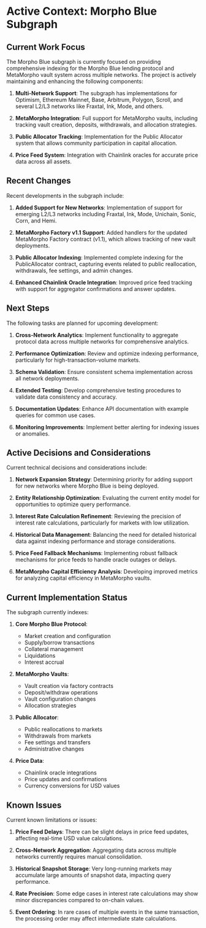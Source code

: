 # Active Context: Morpho Blue Subgraph

## Current Work Focus

The Morpho Blue subgraph is currently focused on providing comprehensive indexing for the Morpho Blue lending protocol and MetaMorpho vault system across multiple networks. The project is actively maintaining and enhancing the following components:

1. **Multi-Network Support**: The subgraph has implementations for Optimism, Ethereum Mainnet, Base, Arbitrum, Polygon, Scroll, and several L2/L3 networks like Fraxtal, Ink, Mode, and others.

2. **MetaMorpho Integration**: Full support for MetaMorpho vaults, including tracking vault creation, deposits, withdrawals, and allocation strategies.

3. **Public Allocator Tracking**: Implementation for the Public Allocator system that allows community participation in capital allocation.

4. **Price Feed System**: Integration with Chainlink oracles for accurate price data across all assets.

## Recent Changes

Recent developments in the subgraph include:

1. **Added Support for New Networks**: Implementation of support for emerging L2/L3 networks including Fraxtal, Ink, Mode, Unichain, Sonic, Corn, and Hemi.

2. **MetaMorpho Factory v1.1 Support**: Added handlers for the updated MetaMorpho Factory contract (v1.1), which allows tracking of new vault deployments.

3. **Public Allocator Indexing**: Implemented complete indexing for the PublicAllocator contract, capturing events related to public reallocation, withdrawals, fee settings, and admin changes.

4. **Enhanced Chainlink Oracle Integration**: Improved price feed tracking with support for aggregator confirmations and answer updates.

## Next Steps

The following tasks are planned for upcoming development:

1. **Cross-Network Analytics**: Implement functionality to aggregate protocol data across multiple networks for comprehensive analytics.

2. **Performance Optimization**: Review and optimize indexing performance, particularly for high-transaction-volume markets.

3. **Schema Validation**: Ensure consistent schema implementation across all network deployments.

4. **Extended Testing**: Develop comprehensive testing procedures to validate data consistency and accuracy.

5. **Documentation Updates**: Enhance API documentation with example queries for common use cases.

6. **Monitoring Improvements**: Implement better alerting for indexing issues or anomalies.

## Active Decisions and Considerations

Current technical decisions and considerations include:

1. **Network Expansion Strategy**: Determining priority for adding support for new networks where Morpho Blue is being deployed.

2. **Entity Relationship Optimization**: Evaluating the current entity model for opportunities to optimize query performance.

3. **Interest Rate Calculation Refinement**: Reviewing the precision of interest rate calculations, particularly for markets with low utilization.

4. **Historical Data Management**: Balancing the need for detailed historical data against indexing performance and storage considerations.

5. **Price Feed Fallback Mechanisms**: Implementing robust fallback mechanisms for price feeds to handle oracle outages or delays.

6. **MetaMorpho Capital Efficiency Analysis**: Developing improved metrics for analyzing capital efficiency in MetaMorpho vaults.

## Current Implementation Status

The subgraph currently indexes:

1. **Core Morpho Blue Protocol**:
   - Market creation and configuration
   - Supply/borrow transactions
   - Collateral management
   - Liquidations
   - Interest accrual

2. **MetaMorpho Vaults**:
   - Vault creation via factory contracts
   - Deposit/withdraw operations
   - Vault configuration changes
   - Allocation strategies

3. **Public Allocator**:
   - Public reallocations to markets
   - Withdrawals from markets
   - Fee settings and transfers
   - Administrative changes

4. **Price Data**:
   - Chainlink oracle integrations
   - Price updates and confirmations
   - Currency conversions for USD values

## Known Issues

Current known limitations or issues:

1. **Price Feed Delays**: There can be slight delays in price feed updates, affecting real-time USD value calculations.

2. **Cross-Network Aggregation**: Aggregating data across multiple networks currently requires manual consolidation.

3. **Historical Snapshot Storage**: Very long-running markets may accumulate large amounts of snapshot data, impacting query performance.

4. **Rate Precision**: Some edge cases in interest rate calculations may show minor discrepancies compared to on-chain values.

5. **Event Ordering**: In rare cases of multiple events in the same transaction, the processing order may affect intermediate state calculations.
